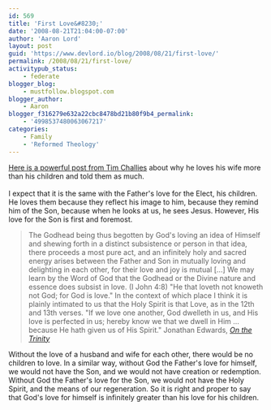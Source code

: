 ```yaml
---
id: 569
title: 'First Love&#8230;'
date: '2008-08-21T21:04:00-07:00'
author: 'Aaron Lord'
layout: post
guid: 'https://www.devlord.io/blog/2008/08/21/first-love/'
permalink: /2008/08/21/first-love/
activitypub_status:
    - federate
blogger_blog:
    - mustfollow.blogspot.com
blogger_author:
    - Aaron
blogger_f316279e632a22cbc8478bd21b80f9b4_permalink:
    - '4998537480063067217'
categories:
    - Family
    - 'Reformed Theology'
---
```


<a href="http://www.challies.com/archives/articles/who-do-you-love-more.php">Here is a powerful post from Tim Challies</a> about why he loves his wife more than his children and told them as much.<br /><br />I expect that it is the same with the Father's love for the Elect, his children.  He loves them because they reflect his image to him, because they remind him of the Son, because when he looks at us, he sees Jesus.  However, His love for the Son is first and foremost.<br /><blockquote>The Godhead being thus begotten by God's loving an idea of Himself and shewing forth in a distinct subsistence or person in that idea, there proceeds a most pure act, and an infinitely holy and sacred energy arises between the Father and Son in mutually loving and delighting in each other, for their love and joy is mutual [...] We may learn by the Word of God that the Godhead or the Divine nature and essence does subsist in love. (I John 4:8) "He that loveth not knoweth not God; for God is love." In the context of which place I think it is plainly intimated to us that the Holy Spirit is that Love, as in the 12th and 13th verses. "If we love one another, God dwelleth in us, and His love is perfected in us; hereby know we that we dwell in Him ... because He hath given us of His Spirit."  Jonathan Edwards, <a href="http://www.iclnet.org/pub/resources/text/ipb-e/epl-10/web/edwards-essay-trinity.html"><span style="font-style:italic;">On the Trinity</span></a><br /></blockquote>Without the love of a husband and wife for each other, there would be no children to love.  In a similar way, without God the Father's love for himself, we would not have the Son, and we would not have creation or redemption.  Without God the Father's love for the Son, we would not have the Holy Spirit, and the means of our regeneration.  So it is right and proper to say that God's love for himself is infinitely greater than his love for his children.<div class="blogger-post-footer"></div>